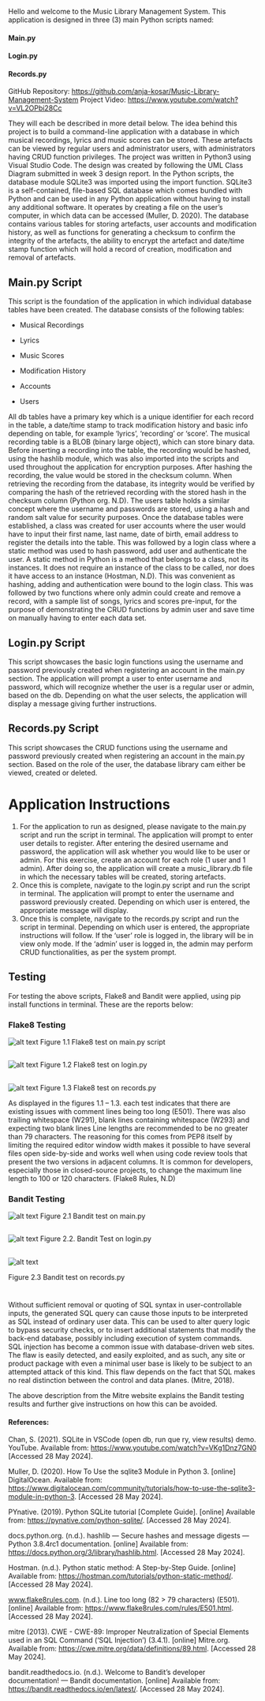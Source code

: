 Hello and welcome to the Music Library Management System. This application is designed in three (3) main Python scripts named:

#### Main.py

#### Login.py

#### Records.py

GitHub Repository: https://github.com/anja-kosar/Music-Library-Management-System 
Project Video: https://www.youtube.com/watch?v=VL2OPbi28Cc 

They will each be described in more detail below.
The idea behind this project is to build a command-line application with a database in which musical recordings, lyrics and music scores can be stored. These artefacts can be viewed by regular users and administrator users, with administrators having CRUD function privileges. 
The project was written in Python3 using Visual Studio Code. The design was created by following the UML Class Diagram submitted in week 3 design report. In the Python scripts, the database module SQLite3 was imported using the import function. SQLite3 is a self-contained, file-based SQL database which comes bundled with Python and can be used in any Python application without having to install any additional software. It operates by creating a file on the user’s computer, in which data can be accessed (Muller, D. 2020). The database contains various tables for storing artefacts, user accounts and modification history, as well as functions for generating a checksum to confirm the integrity of the artefacts, the ability to encrypt the artefact and date/time stamp function which will hold a record of creation, modification and removal of artefacts.

## Main.py Script
This script is the foundation of the application in which individual database tables have been created. The database consists of the following tables:

* Musical Recordings

* Lyrics

* Music Scores 

* Modification History 

* Accounts

* Users 

All db tables have a primary key which is a unique identifier for each record in the table, a date/time stamp to track modification history and basic info depending on table, for example ‘lyrics’, ‘recording’ or ‘score’. The musical recording table is a BLOB (binary large object), which can store binary data. Before inserting a recording into the table, the recording would be hashed, using the hashlib module, which was also imported into the scripts and used throughout the application for encryption purposes. After hashing the recording, the value would be stored in the checksum column. When retrieving the recording from the database, its integrity would be verified by comparing the hash of the retrieved recording with the stored hash in the checksum column (Python org. N.D). The users table holds a similar concept where the username and passwords are stored, using a hash and random salt value for security purposes. 
Once the database tables were established, a class was created for user accounts where the user would have to input their first name, last name, date of birth, email address to register the details into the table. This was followed by a login class where a static method was used to hash password, add user and authenticate the user. A static method in Python is a method that belongs to a class, not its instances. It does not require an instance of the class to be called, nor does it have access to an instance (Hostman, N.D). This was convenient as hashing, adding and authentication were bound to the login class. 
This was followed by two functions where only admin could create and remove a record, with a sample list of songs, lyrics and scores pre-input, for the purpose of demonstrating the CRUD functions by admin user and save time on manually having to enter each data set.

## Login.py Script

This script showcases the basic login functions using the username and password previously created when registering an account in the main.py section. The application will prompt a user to enter username and password, which will recognize whether the user is a regular user or admin, based on the db. Depending on what the user selects, the application will display a message giving further instructions.

## Records.py Script

This script showcases the CRUD functions using the username and password previously created when registering an account in the main.py section. Based on the role of the user, the database library cam either be viewed, created or deleted. 

# Application Instructions
1.	For the application to run as designed, please navigate to the main.py script and run the script in terminal. The application will prompt to enter user details to register. After entering the desired username and password, the application will ask whether you would like to be user or admin. For this exercise, create an account for each role (1 user and 1 admin). After doing so, the application will create a music_library.db file in which the necessary tables will be created, storing artefacts.
2.	Once this is complete, navigate to the login.py script and run the script in terminal. The application will prompt to enter the username and password previously created. Depending on which user is entered, the appropriate message will display. 
3.	Once this is complete, navigate to the records.py script and run the script in terminal. Depending on which user is entered, the appropriate instructions will follow. If the ‘user’ role is logged in, the library will be in view only mode. If the ‘admin’ user is logged in, the admin may perform CRUD functionalities, as per the system prompt. 

## Testing
For testing the above scripts, Flake8 and Bandit were applied, using pip install functions in terminal. These are the reports below:

### Flake8 Testing

![alt text](<Images/Flake8 Main Test.png>)
Figure 1.1 Flake8 test on main.py script

##





![alt text](<Images/Flake8 Login Test.png>)
Figure 1.2 Flake8 test on login.py

##




![alt text](<Images/Flake8 Records Test.png>)
Figure 1.3 Flake8 test on records.py

As displayed in the figures 1.1 – 1.3. each test indicates that there are existing issues with comment lines being too long (E501). There was also trailing whitespace (W291), blank lines containing whitespace (W293) and expecting two blank lines Line lengths are recommended to be no greater than 79 characters. The reasoning for this comes from PEP8 itself by limiting the required editor window width makes it possible to have several files open side-by-side and works well when using code review tools that present the two versions in adjacent columns. It is common for developers, especially those in closed-source projects, to change the maximum line length to 100 or 120 characters. (Flake8 Rules, N.D)


### Bandit Testing

![alt text](<Images/Bandit Main Test.png>)
Figure 2.1 Bandit test on main.py

##


![alt text](<Images/Bandit Login Test.png>)
Figure 2.2. Bandit Test on login.py

##


![alt text](<Images/Bandit Records Test.png>)

Figure 2.3 Bandit test on records.py

#

Without sufficient removal or quoting of SQL syntax in user-controllable inputs, the generated SQL query can cause those inputs to be interpreted as SQL instead of ordinary user data. This can be used to alter query logic to bypass security checks, or to insert additional statements that modify the back-end database, possibly including execution of system commands.
SQL injection has become a common issue with database-driven web sites. The flaw is easily detected, and easily exploited, and as such, any site or product package with even a minimal user base is likely to be subject to an attempted attack of this kind. This flaw depends on the fact that SQL makes no real distinction between the control and data planes. (Mitre, 2018).

The above description from the Mitre website explains the Bandit testing results and further give instructions on how this can be avoided. 




#### References:

Chan, S. (2021). SQLite in VSCode (open db, run que
ry, view results) demo. YouTube. Available from: https://www.youtube.com/watch?v=VKg1Dnz7GN0 [Accessed 28 May 2024].

Muller, D. (2020). How To Use the sqlite3 Module in Python 3. [online] DigitalOcean. Available from: https://www.digitalocean.com/community/tutorials/how-to-use-the-sqlite3-module-in-python-3. [Accessed 28 May 2024]. 

PYnative. (2019). Python SQLite tutorial [Complete Guide]. [online] Available from: https://pynative.com/python-sqlite/. [Accessed 28 May 2024].

docs.python.org. (n.d.). hashlib — Secure hashes and message digests — Python 3.8.4rc1 documentation. [online] Available from: https://docs.python.org/3/library/hashlib.html. [Accessed 28 May 2024].

Hostman. (n.d.). Python static method: A Step-by-Step Guide. [online] Available from: https://hostman.com/tutorials/python-static-method/. [Accessed 28 May 2024].

www.flake8rules.com. (n.d.). Line too long (82 > 79 characters) (E501). [online] Available from: https://www.flake8rules.com/rules/E501.html. [Accessed 28 May 2024].

mitre (2013). CWE - CWE-89: Improper Neutralization of Special Elements used in an SQL Command (‘SQL Injection’) (3.4.1). [online] Mitre.org. Available from: https://cwe.mitre.org/data/definitions/89.html. [Accessed 28 May 2024].

bandit.readthedocs.io. (n.d.). Welcome to Bandit’s developer documentation! — Bandit documentation. [online] Available from: https://bandit.readthedocs.io/en/latest/. [Accessed 28 May 2024].


